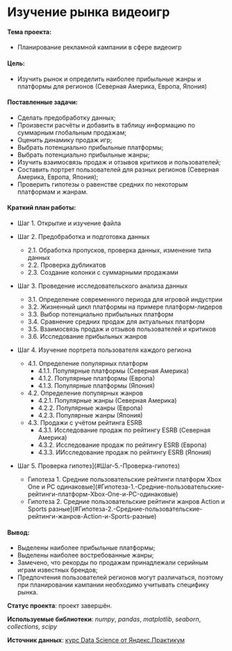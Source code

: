 # Изучение рынка видеоигр

#### Тема проекта:
- Планирование рекламной кампании в сфере видеоигр

#### Цель:
- Изучить рынок и определить наиболее прибыльные жанры и платформы для регионов (Северная Америка, Европа, Япония)

#### Поставленные задачи:
- Сделать предобработку данных;
- Произвести расчёты и добавить в таблицу информацию по суммарным глобальным продажам;
- Оценить динамику продаж игр;
- Выбрать потенциально прибыльные платформы;
- Выбрать потенциально прибыльные жанры;
- Изучить взаимосвязь продаж и отзывов критиков и пользователей;
- Составить портрет пользователей для разных регионов (Северная Америка, Европа, Япония);
- Проверить гипотезы о равенстве средних по некоторым платформам и жанрам.

#### Краткий план работы:
- Шаг 1. Открытие и изучение файла
- Шаг 2. Предобработка и подготовка данных
  - 2.1. Обработка пропусков, проверка данных, изменение типа данных
  - 2.2. Проверка дубликатов
  - 2.3. Создание колонки с суммарными продажами

- Шаг 3. Проведение исследовательского анализа данных
  - 3.1. Определение современного периода для игровой индустрии
  - 3.2. Жизненный цикл платформы на примере платформ-лидеров
  - 3.3. Выбор потенциально прибыльных платформ
  - 3.4. Сравнение средних продаж для актуальных платформ
  - 3.5. Взаимосвязь продаж и отзывов пользователей и критиков
  - 3.6. Исследование прибыльных жанров

- Шаг 4. Изучение портрета пользователя каждого региона
  - 4.1. Определение популярных платформ
    - 4.1.1. Популярные платформы (Северная Америка)
    - 4.1.2. Популярные платформы (Европа)
    - 4.1.3. Популярные платформы (Япония)
  - 4.2. Определение популярных жанров
    - 4.2.1. Популярные жанры (Северная Америка)
    - 4.2.2. Популярные жанры (Европа)
    - 4.2.3. Популярные жанры (Япония)
  - 4.3. Продажи с учётом рейтинга ESRB
    - 4.3.1. Исследование продаж по рейтингу ESRB  (Северная Америка)
    - 4.3.2. Исследование продаж по рейтингу ESRB  (Европа)
    - 4.3.3. ИИсследование продаж по рейтингу ESRB  (Япония)
- Шаг 5. Проверка гипотез](#Шаг-5.-Проверка-гипотез)
  - Гипотеза 1. Средние пользовательские рейтинги платформ Xbox One и PC одинаковые](#Гипотеза-1.-Средние-пользовательские-рейтинги-платформ-Xbox-One-и-PC-одинаковые)
  - Гипотеза 2.  Средние пользовательские рейтинги жанров Action и Sports разные](#Гипотеза-2.-Средние-пользовательские-рейтинги-жанров-Action-и-Sports-разные)

#### Вывод:
- Выделены наиболее прибыльные платформы;
- Выделены наиболее востребованные жанры;
- Замечено, что рекорды по продажам принадлежали серийным играм известных брендов;
- Предпочтения пользователей регионов могут различаться, поэтому при планировании кампании необходимо учитывать специфику рынка.

**Статус проекта**: проект завершён.

**Используемые библиотеки**: *numpy*, *pandas*, *matplotlib*, *seaborn*, *collections*, *scipy*

**Источник данных**: [курс Data Science от Яндекс.Практикум](https://praktikum.yandex.ru/profile/data-scientist/)
